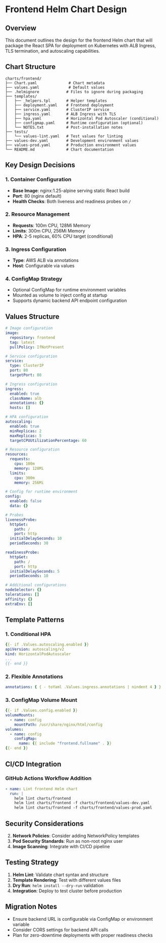 # Frontend Helm Chart Design

## Overview

This document outlines the design for the frontend Helm chart that will package the React SPA for deployment on Kubernetes with ALB Ingress, TLS termination, and autoscaling capabilities.

## Chart Structure

```
charts/frontend/
├── Chart.yaml              # Chart metadata
├── values.yaml             # Default values
├── .helmignore            # Files to ignore during packaging
├── templates/
│   ├── _helpers.tpl       # Helper templates
│   ├── deployment.yaml    # Frontend deployment
│   ├── service.yaml       # ClusterIP service
│   ├── ingress.yaml       # ALB Ingress with TLS
│   ├── hpa.yaml           # Horizontal Pod Autoscaler (conditional)
│   ├── configmap.yaml     # Runtime configuration (optional)
│   └── NOTES.txt          # Post-installation notes
├── tests/
│   └── values-lint.yaml   # Test values for linting
├── values-dev.yaml        # Development environment values
├── values-prod.yaml       # Production environment values
└── README.md              # Chart documentation
```

## Key Design Decisions

### 1. Container Configuration

- **Base Image**: nginx:1.25-alpine serving static React build
- **Port**: 80 (nginx default)
- **Health Checks**: Both liveness and readiness probes on `/`

### 2. Resource Management

- **Requests**: 100m CPU, 128Mi Memory
- **Limits**: 300m CPU, 256Mi Memory
- **HPA**: 2-5 replicas, 60% CPU target (conditional)

### 3. Ingress Configuration

- **Type**: AWS ALB via annotations
- **Host**: Configurable via values

### 4. ConfigMap Strategy

- Optional ConfigMap for runtime environment variables
- Mounted as volume to inject config at startup
- Supports dynamic backend API endpoint configuration

## Values Structure

```yaml
# Image configuration
image:
  repository: frontend
  tag: latest
  pullPolicy: IfNotPresent

# Service configuration
service:
  type: ClusterIP
  port: 80
  targetPort: 80

# Ingress configuration
ingress:
  enabled: true
  className: alb
  annotations: {}
  hosts: []

# HPA configuration
autoscaling:
  enabled: true
  minReplicas: 2
  maxReplicas: 5
  targetCPUUtilizationPercentage: 60

# Resource configuration
resources:
  requests:
    cpu: 100m
    memory: 128Mi
  limits:
    cpu: 300m
    memory: 256Mi

# Config for runtime environment
config:
  enabled: false
  data: {}

# Probes
livenessProbe:
  httpGet:
    path: /
    port: http
  initialDelaySeconds: 10
  periodSeconds: 30

readinessProbe:
  httpGet:
    path: /
    port: http
  initialDelaySeconds: 5
  periodSeconds: 10

# Additional configurations
nodeSelector: {}
tolerations: []
affinity: {}
extraEnv: []
```

## Template Patterns

### 1. Conditional HPA

```yaml
{{- if .Values.autoscaling.enabled }}
apiVersion: autoscaling/v2
kind: HorizontalPodAutoscaler
...
{{- end }}
```

### 2. Flexible Annotations

```yaml
annotations: { { - toYaml .Values.ingress.annotations | nindent 4 } }
```

### 3. ConfigMap Volume Mount

```yaml
{{- if .Values.config.enabled }}
volumeMounts:
  - name: config
    mountPath: /usr/share/nginx/html/config
volumes:
  - name: config
    configMap:
      name: {{ include "frontend.fullname" . }}
{{- end }}
```

## CI/CD Integration

### GitHub Actions Workflow Addition

```yaml
- name: Lint frontend Helm chart
  run: |
    helm lint charts/frontend
    helm lint charts/frontend -f charts/frontend/values-dev.yaml
    helm lint charts/frontend -f charts/frontend/values-prod.yaml
```

## Security Considerations

2. **Network Policies**: Consider adding NetworkPolicy templates
3. **Pod Security Standards**: Run as non-root nginx user
4. **Image Scanning**: Integrate with CI/CD pipeline

## Testing Strategy

1. **Helm Lint**: Validate chart syntax and structure
2. **Template Rendering**: Test with different values files
3. **Dry Run**: `helm install --dry-run` validation
4. **Integration**: Deploy to test cluster before production

## Migration Notes

- Ensure backend URL is configurable via ConfigMap or environment variable
- Consider CORS settings for backend API calls
- Plan for zero-downtime deployments with proper readiness checks
